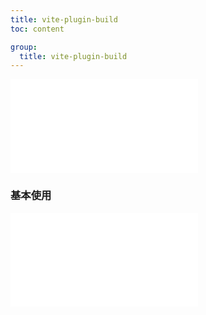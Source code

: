 ```yaml
---
title: vite-plugin-build
toc: content

group:
  title: vite-plugin-build
---
```


<embed src="../README.md" ></embed>

### 基本使用

<!-- <code src="./main.tsx" ></code> -->

<embed src="../CHANGELOG.md"></embed>
